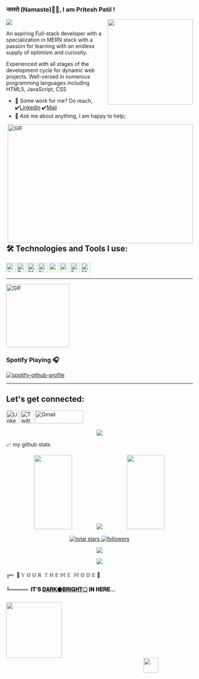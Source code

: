 ### नमस्ते (Namaste)🙏🏻, I am Pritesh Patil !
<img align='right' src="https://media0.giphy.com/media/RbDKaczqWovIugyJmW/200.gif" width="230">
<a href="https://github.com/durgeshrai633/readme-typing-svg"><img
        src="https://readme-typing-svg.herokuapp.com?lines=Full+Stack+Web+Developer;&center=true&width=400&height=50"></a>



<br />

An aspiring Full-stack developer with a specialization in MERN stack with a passion for learning with an endless supply of optimism and curiosity.

Experienced with all stages of the development cycle for dynamic web projects. Well-versed in numerous programming languages including HTML5, JavaScript, CSS


- 💼 Some work for me? Do reach, ✔️[Linkedin](https://www.linkedin.com/in/pritesh-patil-4782441ba/)
✔️[Mail](https://mail.google.com/mail/u/0/?view=cm&fs=1&to=patilpritesh347@gmail.com.com&su=SUBJECT&body=BODY&tf=1)
- 💬 Ask me about anything, I am happy to help;
 <img align="right" alt="GIF" clear = "both" src="https://fiverr-res.cloudinary.com/images/t_main1,q_auto,f_auto,q_auto,f_auto/attachments/delivery/asset/7ec6640a07237e091f3fe6a946e41373-1647549880/philippegend%2010x%20animated/create-professional-pixel-art-illustrations-and-animations.gif" width="500" height="320" />

## 🛠️ Technologies and Tools I use:

<p>
    <img alt="Javascript"
        src="https://img.shields.io/badge/JavaScript-323330?style=for-the-badge&logo=javascript&logoColor=F7DF1E"
        height="25px" />
    <img alt="React" src="https://img.shields.io/badge/React-20232A?style=for-the-badge&logo=react&logoColor=61DAFB"
        height="25px" />
    <img alt="MongoDB" src="https://img.shields.io/badge/-MongoDB-13aa52?style=flat-square&logo=mongodb&logoColor=white"
        height="25px" />
    <img alt="Nodejs"
        src="https://img.shields.io/badge/Node.js-339933?style=for-the-badge&logo=nodedotjs&logoColor=white"
        height="25px" />
    <img alt="npm" src="https://img.shields.io/badge/NPM-%23000000.svg?style=for-the-badge&logo=npm&logoColor=white"
        height="25px" />
    <img alt="redux" src="https://img.shields.io/badge/-Redux-764ABC?style=flat-square&logo=redux&logoColor=white"
        height="25px" />
    <img alt="Express"
        src="https://img.shields.io/badge/express.js-%23404d59.svg?style=for-the-badge&logo=express&logoColor=%2361DAFB"
        height="25px" />   
    <img alt="Material UI"
        src="https://img.shields.io/badge/Material--UI-0081CB?style=for-the-badge&logo=material-ui&logoColor=white"
        height="25px" />
  
</p>

---

<img alt="GIF" height="170px" src="https://media.giphy.com/media/J5B1Y8QZnzXXbLQIBu/giphy.gif" />

### Spotify Playing 🎧

[![spotify-github-profile](https://spotify-github-profile.vercel.app/api/view?uid=31r6i3ya7qs3dcsvdu3cwduy6mtm&cover_image=true&theme=novatorem&bar_color=3dd15b&bar_color_cover=true)](https://spotify-github-profile.vercel.app/api/view?uid=31r6i3ya7qs3dcsvdu3cwduy6mtm&redirect=true)

---

## Let's get connected:

<p>
    <a href="https://www.linkedin.com/in/pritesh-patil-4782441ba/" target="_blank"><img alt="Linkedin"
            src="https://img.shields.io/badge/LinkedIn-0077B5?style=for-the-badge&logo=linkedin&logoColor=white?link=http://left&link=https://www.linkedin.com/in/mangesh-pandit-392846153/"
            height="35px" /></a>
    <a href="https://twitter.com/LuciferSama6" target="_blank"><img alt="Twitter"
            src="https://img.shields.io/badge/Twitter-1DA1F2?style=for-the-badge&logo=twitter&logoColor=white?link=http://left&link=https://twitter.com/Mangesh41559708"
            height="35px" /></a>
    <a href="mailto: patilpritesh347@gmail.com"><img alt="Gmail"
            src="https://img.shields.io/badge/Gmail-D14836?style=for-the-badge&logo=gmail&logoColor=white?link=http://left&link=patilpritesh347@gmail.com"
            height="35px" width = "130px"/></a>
        
    
</p>

<p align="center">
<img src="https://raw.githubusercontent.com/trinib/trinib/main/.images/marquee2.svg">
<!--END_SECTION:waka-->

📈 my github stats

<p align="center"> 
        <img height= "200px" width ="45%" src="https://github-readme-stats.vercel.app/api?username=Pritesh0-0&theme=react&show_icons=true&include_all_commits=true" />
        <img src="https://github-readme-streak-stats.herokuapp.com?user=Pritesh0-0&theme=merko&date_format=M%20j%5B%2C%20Y%5D">
        <img height= "200px" width ="45%" src="https://github-readme-stats.vercel.app/api/top-langs/?username=Pritesh0-0&theme=react&layout=compact" />
 </p>
<p align="center">
  <a href="https://github.com/Pritesh0-0?tab=repositories&sort=stargazers">
    <img alt="total stars" title="Total stars on GitHub" src="https://custom-icon-badges.herokuapp.com/badge/dynamic/json?logo=star&color=55960c&labelColor=488207&label=Stars&style=for-the-badge&query=%24.stars&url=https://api.github-star-counter.workers.dev/user/Pritesh0-0"/></a><a href="https://github.com/Pritesh0-0?tab=followers"><a href="https://github.com/Pritesh0-0?tab=followers">
    <img alt="followers" title="Follow me on Github" src="https://custom-icon-badges.herokuapp.com/github/followers/Pritesh0-0?color=23960c&labelColor=188207&style=for-the-badge&logo=person-add&label=Followers&logoColor=white"/></a>
    <p align="center">
<img src="https://komarev.com/ghpvc/?username=Pritesh0-0&color=0E9C47&style=for-the-badge">
<!--🏆TROPHY / 🌐WEBSITE: https://github.com/ryo-ma/github-profile-trophy -->
<p align="center">
<img src="https://github-profile-trophy.vercel.app/?username=Pritesh0-0&theme=tokyonight&no-frame=true&row=1&&margin-w=30&no-bg=true">
<!--🎨THEMEMODE / 🌐WEBSITE: https://fancytext.blogspot.com/ -->
<h4 align="left">

</h4>
 
╔═&nbsp;&nbsp;👀 𝕐&nbsp;𝕆&nbsp;𝕌&nbsp;ℝ&nbsp;&nbsp;𝕋&nbsp;ℍ&nbsp;𝔼&nbsp;𝕄&nbsp;𝔼&nbsp;&nbsp;𝕄&nbsp;𝕆&nbsp;𝔻&nbsp;𝔼 👀
<h4>
<h4 align="left">  
 
╚═════ &nbsp;𝐈𝐓'𝐒 [𝐃𝐀𝐑𝐊⚫](https://github.com/settings/appearance#gh-dark-mode-only)[𝐁𝐑𝐈𝐆𝐇𝐓⚪](https://github.com/settings/appearance#gh-light-mode-only) 𝐈𝐍 𝐇𝐄𝐑𝐄...
<h4>
<!--🪳ROACH&🕷️SPIDER--> 
<p align="left">
<img src="https://media.giphy.com/media/2fC8cduAc35UIAxHDE/giphy.gif" width="150">&nbsp;&nbsp;&nbsp;&nbsp;&nbsp;&nbsp;&nbsp;&nbsp;&nbsp;&nbsp;&nbsp;&nbsp;&nbsp;&nbsp;&nbsp;&nbsp;&nbsp;&nbsp;&nbsp;&nbsp;&nbsp;&nbsp;&nbsp;&nbsp;&nbsp;&nbsp;&nbsp;&nbsp;&nbsp;&nbsp;&nbsp;&nbsp;&nbsp;&nbsp;&nbsp;&nbsp;&nbsp;&nbsp;&nbsp;&nbsp;&nbsp;&nbsp;&nbsp;&nbsp;&nbsp;&nbsp;&nbsp;&nbsp;&nbsp;&nbsp;&nbsp;&nbsp;&nbsp;&nbsp;&nbsp;&nbsp;&nbsp;&nbsp;&nbsp;&nbsp;&nbsp;&nbsp;&nbsp;&nbsp;&nbsp;&nbsp;&nbsp;&nbsp;&nbsp;&nbsp;&nbsp;&nbsp;&nbsp;&nbsp;&nbsp;&nbsp;&nbsp;&nbsp;&nbsp;&nbsp;&nbsp;&nbsp;&nbsp;&nbsp;&nbsp;&nbsp;&nbsp;&nbsp;&nbsp;&nbsp;&nbsp;&nbsp;&nbsp;&nbsp;&nbsp;&nbsp;&nbsp;&nbsp;&nbsp;&nbsp;&nbsp;&nbsp;&nbsp;&nbsp;&nbsp;&nbsp;&nbsp;&nbsp;&nbsp;&nbsp;&nbsp;&nbsp;<img src="https://c.tenor.com/3dgbcMt6Kx4AAAAi/spider-insect.gif" width="40">
 
